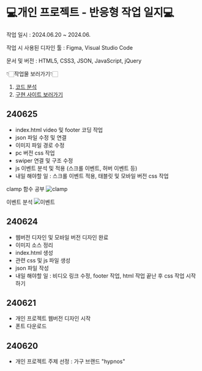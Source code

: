 # 💻개인 프로젝트 - 반응형 작업 일지💻 #

작업 일시 : 2024.06.20 ~ 2024.06.

작업 시 사용된 디자인 툴 : Figma, Visual Studio Code

문서 및 버전 : HTML5, CSS3, JSON, JavaScript, jQuery

👇🏻작업물 보러가기👇🏻
1. [코드 분석](https://www.figma.com/design/YS7BAEqnNXI3SfVpiCgOro/%EA%B0%9C%EC%9D%B8%ED%94%84%EB%A1%9C%EC%A0%9D%ED%8A%B8-%EB%B0%98%EC%9D%91%ED%98%95?node-id=0-1&t=MptEZfOnVHDvNMjr-1, "피그마로 바로가기")
2. [구현 사이트 보러가기](https://gonghanna.github.io/artboda/)

## 240625 ##
- index.html video 및 footer 코딩 작업
- json 파일 수정 및 연결
- 이미지 파일 경로 수정
- pc 버전 css 작업
- swiper 연결 및 구조 수정
- js 이벤트 분석 및 적용 (스크롤 이벤트, 허버 이벤트 등)
- 내일 해야할 일 : 스크롤 이벤트 적용, 태블릿 및 모바일 버전 css 작업

clamp 함수 공부
![clamp](https://github.com/GongHanna/Personal-Project/assets/160007300/bce7bcb0-412d-48fe-8f51-67812c0b3334)

이벤트 분석
![이벤트](https://github.com/GongHanna/Personal-Project/assets/160007300/a4090468-b6cd-4a2e-acf8-adae1035efd9)

## 240624 ##
- 웹버전 디자인 및 모바일 버전 디자인 완료
- 이미지 소스 정리
- index.html 생성
- 관련 css 및 js 파일 생성
- json 파일 작성
- 내일 해야할 일 : 비디오 링크 수정, footer 작업, html 작업 끝난 후 css 작업 시작하기

## 240621 ##
- 개인 프로젝트 웹버전 디자인 시작
- 폰트 다운로드

## 240620 ##
- 개인 프로젝트 주제 선정 : 가구 브랜드 "hypnos"
